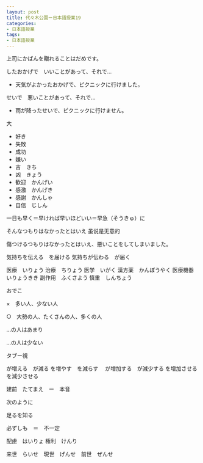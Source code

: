 ```yaml
---
layout: post
title: 代々木公園ー日本語授業19
categories:
- 日本語授業
tags:
- 日本語授業
---
```


上司にかばんを贈れることはだめです。

したおかげで　いいことがあって、それで...

* 天気がよかったおかげで、ピクニックに行けました。

せいで　悪いことがあって、それで...

* 雨が降ったせいで、ピクニックに行けません。

大

* 好き
* 失敗
* 成功
* 嫌い
* 吉　きち
* 凶　きょう
* 歓迎　かんげい
* 感激　かんげき
* 感謝　かんしゃ
* 自信　じしん

一日も早く＝早ければ早いほどいい＝早急（そうきゅ）に

そんなつもりはなかったとはいえ 虽说是无意的

傷つけるつもりはなかったとはいえ、悪いことをしてしまいました。

気持ちを伝える　を届ける
気持ちが伝わる　が届く

医療　いりょう
治療　ちりょう
医学　いがく
漢方薬　かんぽうやく
医療機器　いりょうきき
副作用　ふくさよう
慎重　しんちょう

おでこ　

×　多い人、少ない人　

○　大勢の人、たくさんの人、多くの人

...の人はあまり

...の人は少ない

タブー視

が増える　が減る
を増やす　を減らす　
が増加する　が減少する
を増加させる　を減少させる

建前　たてまえ　ー　本音

次のように

足るを知る

必ずしも　＝　不一定

配慮　はいりょ
権利　けんり

来世　らいせ　現世　げんせ　前世　ぜんせ


